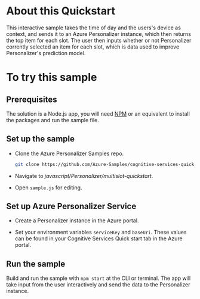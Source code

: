 # About this Quickstart

This interactive sample takes the time of day and the users's device as context, and sends it to an Azure Personalizer instance, which then returns the top item for each slot. The user then inputs whether or not Personalizer corrently selected an item for each slot, which is data used to improve Personalizer's prediction model.

# To try this sample

## Prerequisites

The solution is a Node.js app, you will need [NPM](https://www.npmjs.com/) or an equivalent to install the packages and run the sample file.

## Set up the sample

- Clone the Azure Personalizer Samples repo.

    ```bash
    git clone https://github.com/Azure-Samples/cognitive-services-quickstart-code
    ```

- Navigate to _javascript/Personalizer/multislot-quickstart_.

- Open `sample.js` for editing.

## Set up Azure Personalizer Service

- Create a Personalizer instance in the Azure portal.

- Set your environment variables `serviceKey` and `baseUri`. These values can be found in your Cognitive Services Quick start tab in the Azure portal.

## Run the sample

Build and run the sample with `npm start` at the CLI or terminal. The app will take input from the user interactively and send the data to the Personalizer instance.

